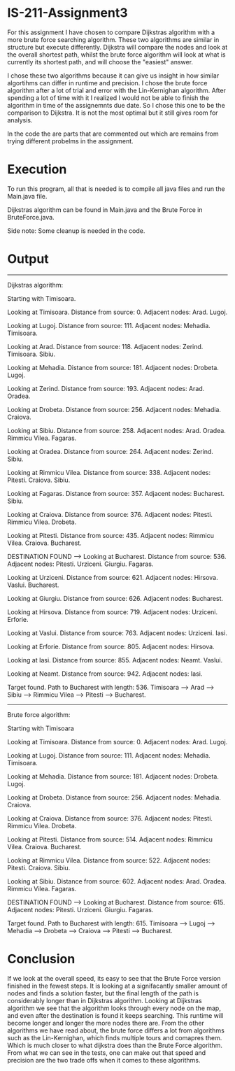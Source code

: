 # IS-211-Assignment3

For this assignment I have chosen to compare Dijkstras algorithm with a more brute force searching algorithm. These two algorithms are similar in structure but execute differently. Dijkstra will compare the nodes and look at the overall shortest path, whilst the brute force algorithm will look at what is currently its shortest path, and will choose the "easiest" answer.

I chose these two algorithms because it can give us insight in how similar algortihms can differ in runtime and precision. I chose the brute force algorithm after a lot of trial and error with the Lin-Kernighan algorithm. After spending a lot of time with it I realized I would not be able to finish the algorithm in time of the assignemnts due date. So I chose this one to be the comparison to Dijkstra. It is not the most optimal but it still gives room for analysis.

In the code the are parts that are commented out which are remains from trying different probelms in the assignment.

# Execution
To run this program, all that is needed is to compile all java files and run the Main.java file.

Dijkstras algorithm can be found in Main.java and the Brute Force in BruteForce.java.

Side note:
Some cleanup is needed in the code.

# Output
--------------------------------------------------------------------------
Dijkstras algorithm:

Starting with Timisoara.

Looking at Timisoara. Distance from source: 0. Adjacent nodes: Arad. Lugoj. 

Looking at Lugoj. Distance from source: 111. Adjacent nodes: Mehadia. Timisoara. 

Looking at Arad. Distance from source: 118. Adjacent nodes: Zerind. Timisoara. Sibiu. 

Looking at Mehadia. Distance from source: 181. Adjacent nodes: Drobeta. Lugoj. 

Looking at Zerind. Distance from source: 193. Adjacent nodes: Arad. Oradea. 

Looking at Drobeta. Distance from source: 256. Adjacent nodes: Mehadia. Craiova. 

Looking at Sibiu. Distance from source: 258. Adjacent nodes: Arad. Oradea. Rimmicu Vilea. Fagaras. 

Looking at Oradea. Distance from source: 264. Adjacent nodes: Zerind. Sibiu. 

Looking at Rimmicu Vilea. Distance from source: 338. Adjacent nodes: Pitesti. Craiova. Sibiu. 

Looking at Fagaras. Distance from source: 357. Adjacent nodes: Bucharest. Sibiu. 

Looking at Craiova. Distance from source: 376. Adjacent nodes: Pitesti. Rimmicu Vilea. Drobeta. 

Looking at Pitesti. Distance from source: 435. Adjacent nodes: Rimmicu Vilea. Craiova. Bucharest. 

DESTINATION FOUND --> Looking at Bucharest. Distance from source: 536. Adjacent nodes: Pitesti. Urziceni. Giurgiu. Fagaras. 

Looking at Urziceni. Distance from source: 621. Adjacent nodes: Hirsova. Vaslui. Bucharest. 

Looking at Giurgiu. Distance from source: 626. Adjacent nodes: Bucharest. 

Looking at Hirsova. Distance from source: 719. Adjacent nodes: Urziceni. Erforie. 

Looking at Vaslui. Distance from source: 763. Adjacent nodes: Urziceni. Iasi. 

Looking at Erforie. Distance from source: 805. Adjacent nodes: Hirsova. 

Looking at Iasi. Distance from source: 855. Adjacent nodes: Neamt. Vaslui. 

Looking at Neamt. Distance from source: 942. Adjacent nodes: Iasi. 

Target found. Path to Bucharest with length: 536. Timisoara --> Arad --> Sibiu --> Rimmicu Vilea --> Pitesti --> Bucharest.

--------------------------------------------------------------------------
Brute force algorithm:

Starting with Timisoara

Looking at Timisoara. Distance from source: 0. Adjacent nodes: Arad. Lugoj. 

Looking at Lugoj. Distance from source: 111. Adjacent nodes: Mehadia. Timisoara. 

Looking at Mehadia. Distance from source: 181. Adjacent nodes: Drobeta. Lugoj. 

Looking at Drobeta. Distance from source: 256. Adjacent nodes: Mehadia. Craiova. 

Looking at Craiova. Distance from source: 376. Adjacent nodes: Pitesti. Rimmicu Vilea. Drobeta. 

Looking at Pitesti. Distance from source: 514. Adjacent nodes: Rimmicu Vilea. Craiova. Bucharest. 

Looking at Rimmicu Vilea. Distance from source: 522. Adjacent nodes: Pitesti. Craiova. Sibiu. 

Looking at Sibiu. Distance from source: 602. Adjacent nodes: Arad. Oradea. Rimmicu Vilea. Fagaras. 

DESTINATION FOUND --> Looking at Bucharest. Distance from source: 615. Adjacent nodes: Pitesti. Urziceni. Giurgiu. Fagaras. 

Target found. Path to Bucharest with length: 615. Timisoara --> Lugoj --> Mehadia --> Drobeta --> Craiova --> Pitesti --> Bucharest.

# Conclusion
If we look at the overall speed, its easy to see that the Brute Force version finished in the fewest steps. It is looking at a signifacantly smaller amount of nodes and finds a solution faster, but the final length of the path is considerably longer than in Dijkstras algorithm. Looking at Dijkstras algorithm we see that the algorithm looks through every node on the map, and even after the destination is found it keeps searching. This runtime will become longer and longer the more nodes there are. From the other algorithms we have read about, the brute force differs a lot from algorithms such as the Lin-Kernighan, which finds multiple tours and comapres them. Which is much closer to what dijkstra does than the Brute Force algorithm. From what we can see in the tests, one can make out that speed and precision are the two trade offs when it comes to these algorithms. 

